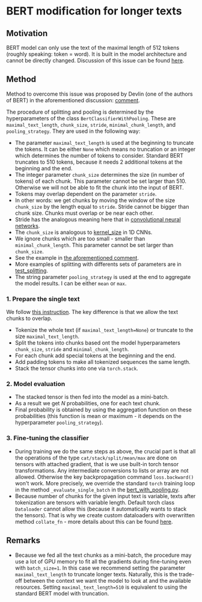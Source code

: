 # BERT modification for longer texts

## Motivation
BERT model can only use the text of the maximal length of $512$ tokens (roughly speaking: token = word). It is built in the model architecture and cannot be directly changed. Discussion of this issue can be found [here](https://github.com/google-research/bert/issues/27).

## Method
Method to overcome this issue was proposed by Devlin (one of the authors of BERT) in the aforementioned discussion: [comment](https://github.com/google-research/bert/issues/27#issuecomment-435265194).

The procedure of splitting and pooling is determined by the hyperparameters of the class `BertClassifierWithPooling`. These are `maximal_text_length`, `chunk_size`, `stride`, `minimal_chunk_length`,  and `pooling_strategy`.
They are used in the following way:
- The parameter `maximal_text_length` is used at the beginning to truncate the tokens. It can be either `None` which means no truncation or an integer which determines the number of tokens to consider. Standard BERT truncates to $510$ tokens, because it needs $2$ additional tokens at the beginning and the end.
- The integer parameter `chunk_size` determines the size (in number of tokens) of each chunk. This parameter cannot be set larger than $510$. Otherwise we will not be able to fit the chunk into the input of BERT.
- Tokens may overlap dependent on the parameter `stride`.
- In other words: we get chunks by moving the window of the size `chunk_size` by the length equal to `stride`. Stride cannot be bigger than chunk size. Chunks must overlap or be near each other.
- Stride has the analogous meaning here that in [convolutional neural networks](https://deepai.org/machine-learning-glossary-and-terms/stride).
- The `chunk_size` is analogous to [kernel_size](https://pytorch.org/docs/stable/generated/torch.nn.Conv1d.html) in 1D CNNs.
- We ignore chunks which are too small - smaller than `minimal_chunk_length`. This parameter cannot be set larger than `chunk_size`.
- See the example in [the aforementioned comment](https://github.com/google-research/bert/issues/27#issuecomment-435265194).
- More examples of splitting with differents sets of parameters are in [test_splitting](../tests/model/test_splitting.py).
- The string parameter `pooling_strategy` is used at the end to aggregate the model results. I can be either `mean` or `max`.

### 1. Prepare the single text
We follow [this instruction](https://www.kdnuggets.com/2021/04/apply-transformers-any-length-text.html). The key difference is that we allow the text chunks to overlap.
- Tokenize the whole text (if `maximal_text_length=None`) or truncate to the size `maximal_text_length`.
- Split the tokens into chunks based ont the model hyperparameters `chunk_size`, `stride` and `minimal_chunk_length`.
- For each chunk add special tokens at the beginning and the end.
- Add padding tokens to make all tokenized sequences the same length.
- Stack the tensor chunks into one via `torch.stack`.

### 2. Model evaluation
- The stacked tensor is then fed into the model as a mini-batch.
- As a result we get $N$ probabilities, one for each text chunk.
- Final probability is obtained by using the aggregation function on these probabilities (this function is mean or maximum - it depends on the hyperparameter `pooling_strategy`).

### 3. Fine-tuning the classifier
- During training we do the same steps as above, the crucial part is that all the operations of the type `cat/stack/split/mean/max` are done on tensors with attached gradient, that is we use built-in torch tensor transformations. Any intermediate conversions to lists or array are not allowed. Otherwise the key backpropagation command `loss.backward()` won't work. More precisely, we override the standard `torch` training loop in the method `_evaluate_single_batch` in the [bert_with_pooling.py](../lib/model/bert_with_pooling.py).
- Because number of chunks for the given input text is variable, texts after tokenization are tensors with variable length. Default torch class `Dataloader` cannot allow this (because it automatically wants to stack the tensors). That is why we create custom dataloaders with overwritten method `collate_fn` - more details about this can be found [here](https://discuss.pytorch.org/t/dataloader-for-various-length-of-data/6418).

## Remarks
- Because we fed all the text chunks as a mini-batch, the procedure may use a lot of GPU memory to fit all the gradients during fine-tuning even with `batch_size=1`. In this case we recommend setting the parameter `maximal_text_length` to truncate longer texts. Naturally, this is the trade-off between the context we want the model to look at and the available resources. Setting `maximal_text_length=510` is equivalent to using the standard BERT model with truncation.
